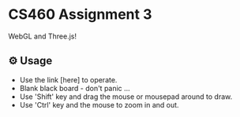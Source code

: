 # CS460 Assignment 3 

WebGL and Three.js!

## :gear: Usage

* Use the link [here] to operate.
* Blank black board - don't panic ...
* Use 'Shift' key and drag the mouse or mousepad around to draw.
* Use 'Ctrl' key and the mouse to zoom in and out.

